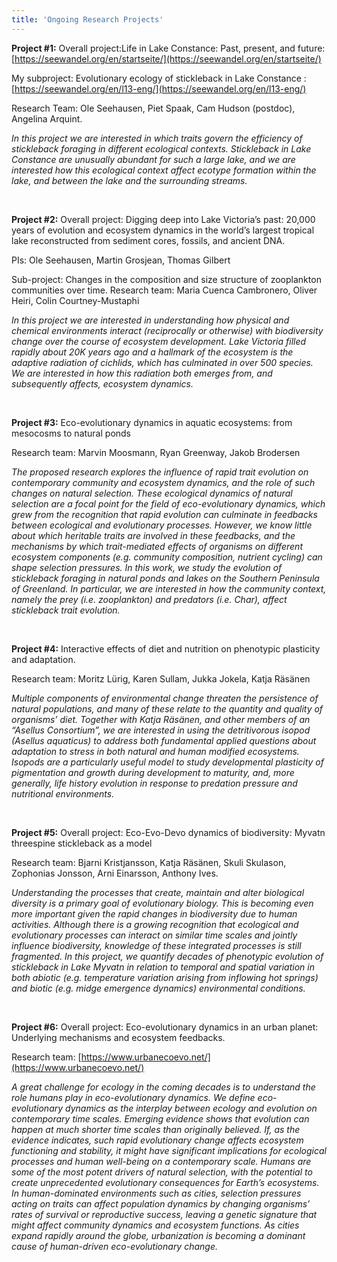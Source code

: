```yaml
---
title: 'Ongoing Research Projects'
---
```


**Project #1:** Overall project:Life in Lake Constance: Past, present, and future: [https://seewandel.org/en/startseite/](https://seewandel.org/en/startseite/)

My subproject: Evolutionary ecology of stickleback in Lake Constance : [https://seewandel.org/en/l13-eng/](https://seewandel.org/en/l13-eng/)

Research Team: Ole Seehausen, Piet Spaak, Cam Hudson (postdoc), Angelina Arquint.

<i>In this project we are interested in which traits govern the efficiency of stickleback foraging in different ecological contexts. Stickleback in Lake Constance are unusually abundant for such a large lake, and we are interested how this ecological context affect ecotype formation within the lake, and between the lake and the surrounding streams.</i>

<br />

**Project #2:** Overall project: Digging deep into Lake Victoria’s past: 20,000 years of evolution and ecosystem dynamics in the world’s largest tropical lake reconstructed from sediment cores, fossils, and ancient DNA.

PIs: Ole Seehausen, Martin Grosjean, Thomas Gilbert

Sub-project: Changes in the composition and size structure of zooplankton communities
over time.
Research team: Maria Cuenca Cambronero, Oliver Heiri, Colin Courtney-Mustaphi

<i>In this project we are interested in understanding how physical and chemical environments interact (reciprocally or otherwise) with biodiversity change over the course of ecosystem development. Lake Victoria filled rapidly about 20K years ago and a hallmark of the ecosystem is the adaptive radiation of cichlids, which has culminated in over 500 species. We are interested in how this radiation both emerges from, and subsequently affects, ecosystem dynamics.</i>

<br />

**Project #3:** Eco-evolutionary dynamics in aquatic ecosystems: from mesocosms to natural ponds

Research team: Marvin Moosmann, Ryan Greenway, Jakob Brodersen

<i>The proposed research explores the influence of rapid trait evolution on contemporary community and ecosystem dynamics, and the role of such changes on natural selection. These ecological dynamics of natural selection are a focal point for the field of eco-evolutionary dynamics, which grew from the recognition that rapid evolution can culminate in feedbacks between ecological and evolutionary processes. However, we know little about which heritable traits are involved in these feedbacks, and the mechanisms by which trait-mediated effects of organisms on different ecosystem components (e.g. community composition, nutrient cycling) can shape selection pressures. In this work, we study the evolution of stickleback foraging in natural ponds and lakes on the Southern Peninsula of Greenland. In particular, we are interested in how the community context, namely the prey (i.e. zooplankton) and predators (i.e. Char), affect stickleback trait evolution.</i>

<br />

**Project #4:** Interactive effects of diet and nutrition on phenotypic plasticity and adaptation.

Research team: Moritz Lürig, Karen Sullam, Jukka Jokela, Katja Räsänen

<i>Multiple components of environmental change threaten the persistence of natural populations, and many of these relate to the quantity and quality of organisms’ diet. Together with Katja Räsänen, and other members of an “Asellus Consortium”, we are interested in using the detritivorous isopod (Asellus aquaticus) to address both fundamental applied questions about adaptation to stress in both natural and human modified ecosystems. Isopods are a particularly useful model to study developmental plasticity of pigmentation and growth during development to maturity, and, more generally, life history evolution in response to predation pressure and nutritional environments.</i>

<br />

**Project #5:** Overall project: Eco-Evo-Devo dynamics of biodiversity: Myvatn threespine stickleback as a model

Research team: Bjarni Kristjansson, Katja Räsänen, Skuli Skulason, Zophonias Jonsson, Arni Einarsson, Anthony Ives.

<i>Understanding the processes that create, maintain and alter biological diversity is a primary goal of evolutionary biology. This is becoming even more important given the rapid changes in biodiversity due to human activities. Although there is a growing recognition that ecological and evolutionary processes can interact on similar time scales and jointly influence biodiversity, knowledge of these integrated processes is still fragmented. In this project, we quantify decades of phenotypic evolution of stickleback in Lake Myvatn in relation to temporal and spatial variation in both abiotic (e.g. temperature variation arising from inflowing hot springs) and biotic (e.g. midge emergence dynamics) environmental conditions.</i>

<br />

**Project #6:** Overall project: Eco-evolutionary dynamics in an urban planet: Underlying mechanisms and ecosystem feedbacks.  

Research team: [https://www.urbanecoevo.net/](https://www.urbanecoevo.net/)

<i>A great challenge for ecology in the coming decades is to understand the role humans play in eco-evolutionary dynamics. We define eco-evolutionary dynamics as the interplay between ecology and evolution on contemporary time scales. Emerging evidence shows that evolution can happen at much shorter time scales than originally believed. If, as the evidence indicates, such rapid evolutionary change affects ecosystem functioning and stability, it might have significant implications for ecological processes and human well-being on a contemporary scale. Humans are some of the most potent drivers of natural selection, with the potential to create unprecedented evolutionary consequences for Earth’s ecosystems. In human-dominated environments such as cities, selection pressures acting on traits can affect population dynamics by changing organisms’ rates of survival or reproductive success, leaving a genetic signature that might affect community dynamics and ecosystem functions. As cities expand rapidly around the globe, urbanization is becoming a dominant cause of human-driven eco-evolutionary change.</i>
